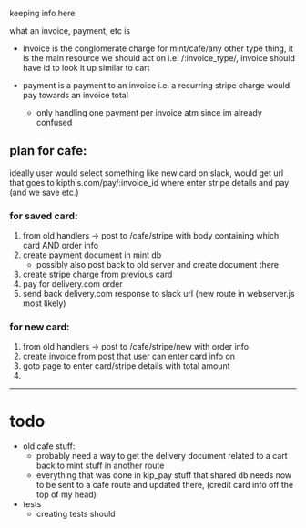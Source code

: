 keeping info here



what an invoice, payment, etc is

- invoice is the conglomerate charge for mint/cafe/any other type thing, it is the main resource we should act on i.e. /:invoice_type/, 
invoice should have id to look it up similar to cart

- payment is a payment to an invoice i.e. a recurring stripe charge would pay towards an invoice total
    + only handling one payment per invoice atm since im already confused


## plan for cafe:

ideally user would select something like new card on slack, 
would get url that goes to kipthis.com/pay/:invoice_id where enter stripe details and pay (and we save etc.)


### for saved card:
1. from old handlers -> post to /cafe/stripe with body containing which card AND order info 
2. create payment document in mint db 
    - possibly also post back to old server and create document there
3. create stripe charge from previous card  
4. pay for delivery.com order 
5. send back delivery.com response to slack url (new route in webserver.js most likely)


### for new card: 
1. from old handlers -> post to /cafe/stripe/new with order info 
2. create invoice from post that user can enter card info on
3. goto page to enter card/stripe details with total amount 
4. 



---

# todo

- old cafe stuff: 
    + probably need a way to get the delivery document related to a cart back to mint stuff in another route
    + everything that was done in kip_pay stuff that shared db needs now to be sent to a cafe route and updated there, (credit card info off the top of my head)
- tests
    + creating tests should 